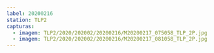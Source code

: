 ```yaml
---
label: 20200216
station: TLP2
capturas:
  - imagem: TLP2/2020/202002/20200216/M20200217_075058_TLP_2P.jpg
  - imagem: TLP2/2020/202002/20200216/M20200217_081058_TLP_2P.jpg
---
```

